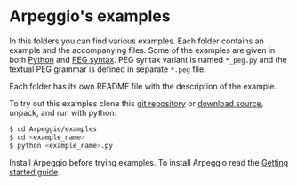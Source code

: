 # Arpeggio's examples

In this folders you can find various examples.  Each folder contains an example
and the accompanying files.  Some of the examples are given in both
[Python](http://igordejanovic.net/Arpeggio/grammars/#grammars-written-in-python)
and [PEG
syntax](http://igordejanovic.net/Arpeggio/grammars/#grammars-written-in-peg-notations).
PEG syntax variant is named `*_peg.py` and the textual PEG grammar is defined in
separate `*.peg` file.

Each folder has its own README file with the description of the example.


To try out this examples clone this [git
repository](https://help.github.com/articles/cloning-a-repository/) or [download
source](https://github.com/igordejanovic/Arpeggio/archive/master.zip), unpack,
and run with python:

```bash
$ cd Arpeggio/examples
$ cd <example_name>
$ python <example_name>.py
```

Install Arpeggio before trying examples. To install Arpeggio read the [Getting
started guide](http://igordejanovic.net/Arpeggio/getting_started/).




